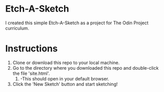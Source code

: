 # Etch-A-Sketch
I created this simple Etch-A-Sketch as a project for The Odin Project curriculum. 

# Instructions
1. Clone or download this repo to your local machine.
1. Go to the directory where you downloaded this repo and double-click the file 'site.html'.
    1. -This should open in your default browser. 
1. Click the 'New Sketch' button and start sketching!
